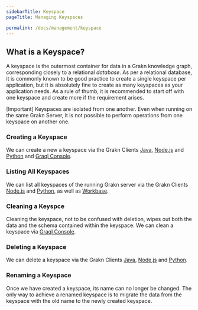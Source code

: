 ```yaml
---
sidebarTitle: Keyspace
pageTitle: Managing Keyspaces

permalink: /docs/management/keyspace
---
```


## What is a Keyspace?
A keyspace is the outermost container for data in a Grakn knowledge graph, corresponding closely to a relational _database_. As per a relational database, it is commonly known to be good practice to create a single keyspace per application, but it is absolutely fine to create as many keyspaces as your application needs. As a rule of thumb, it is recommended to start off with one keyspace and create more if the requirement arises.

<div class="note">
[Important]
Keyspaces are isolated from one another. Even when running on the same Grakn Server, it is not possible to perform operations from one keyspace on another one.
</div>

### Creating a Keyspace
We can create a new a keyspace via the Grakn Clients [Java](/docs/client-api/java#client-api-method-create-a-session-keyspace), [Node.js](/docs/client-api/nodejs#client-api-method-create-a-session-keyspace) and [Python](/docs/client-api/python#client-api-method-create-a-session-keyspace) and [Graql Console](/docs/running-grakn/console#console-options).

### Listing All Keyspaces
We can list all keyspaces of the running Grakn server via the Grakn Clients [Node.js](/docs/client-api/nodejs#client-api-method-retrieve-all-keyspaces) and [Python](/docs/client-api/python#client-api-method-retrieve-all-keyspaces), as well as [Workbase](/docs/workbase/connection#select-a-keyspace).

### Cleaning a Keyspce
Cleaning the keyspace, not to be confused with deletion, wipes out both the data and the schema contained within the keyspace. We can clean a keyspace via [Graql Console](/docs/running-grakn/console#console-commands).

### Deleting a Keyspace
We can delete a keyspace via the Grakn Clients [Java](/docs/client-api/java#client-api-method-delete-a-keyspace), [Node.js](/docs/client-api/nodejs#client-api-method-delete-a-keyspace) and [Python](/docs/client-api/python#client-api-method-delete-a-keyspace).

### Renaming a Keyspace
Once we have created a keyspace, its name can no longer be changed. The only way to achieve a renamed keyspace is to migrate the data from the keyspace with the old name to the newly created keyspace.